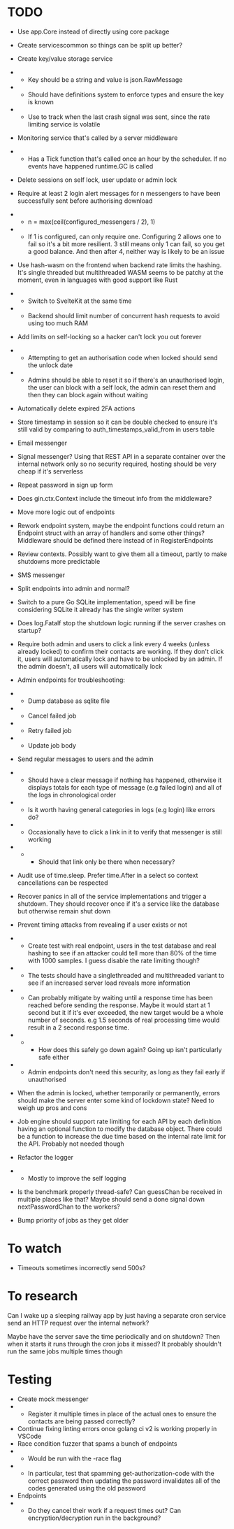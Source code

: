 # TODO

-   Use app.Core instead of directly using core package
-   Create servicescommon so things can be split up better?
-   Create key/value storage service
-   -   Key should be a string and value is json.RawMessage
-   -   Should have definitions system to enforce types and ensure the key is known
-   -   Use to track when the last crash signal was sent, since the rate limiting service is volatile
-   Monitoring service that's called by a server middleware
-   -   Has a Tick function that's called once an hour by the scheduler. If no events have happened runtime.GC is called
-   Delete sessions on self lock, user update or admin lock
-   Require at least 2 login alert messages for n messengers to have been successfully sent before authorising download
-   -   n = max(ceil(configured_messengers / 2), 1)
-   -   If 1 is configured, can only require one. Configuring 2 allows one to fail so it's a bit more resilient. 3 still means only 1 can fail, so you get a good balance. And then after 4, neither way is likely to be an issue
-   Use hash-wasm on the frontend when backend rate limits the hashing. It's single threaded but multithreaded WASM seems to be patchy at the moment, even in languages with good support like Rust
-   -   Switch to SvelteKit at the same time
-   -   Backend should limit number of concurrent hash requests to avoid using too much RAM
-   Add limits on self-locking so a hacker can't lock you out forever
-   -   Attempting to get an authorisation code when locked should send the unlock date
-   -   Admins should be able to reset it so if there's an unauthorised login, the user can block with a self lock, the admin can reset them and then they can block again without waiting
-   Automatically delete expired 2FA actions
-   Store timestamp in session so it can be double checked to ensure it's still valid by comparing to auth_timestamps_valid_from in users table
-   Email messenger
-   Signal messenger? Using that REST API in a separate container over the internal network only so no security required, hosting should be very cheap if it's serverless
-   Repeat password in sign up form
-   Does gin.ctx.Context include the timeout info from the middleware?
-   Move more logic out of endpoints
-   Rework endpoint system, maybe the endpoint functions could return an Endpoint struct with an array of handlers and some other things? Middleware should be defined there instead of in RegisterEndpoints
-   Review contexts. Possibly want to give them all a timeout, partly to make shutdowns more predictable
-   SMS messenger
-   Split endpoints into admin and normal?
-   Switch to a pure Go SQLite implementation, speed will be fine considering SQLite it already has the single writer system
-   Does log.Fatalf stop the shutdown logic running if the server crashes on startup?
-   Require both admin and users to click a link every 4 weeks (unless already locked) to confirm their contacts are working. If they don't click it, users will automatically lock and have to be unlocked by an admin. If the admin doesn't, all users will automatically lock
-   Admin endpoints for troubleshooting:
-   -   Dump database as sqlite file
-   -   Cancel failed job
-   -   Retry failed job
-   -   Update job body
-   Send regular messages to users and the admin
-   -   Should have a clear message if nothing has happened, otherwise it displays totals for each type of message (e.g failed login) and all of the logs in chronological order
-   -   Is it worth having general categories in logs (e.g login) like errors do?
-   -   Occasionally have to click a link in it to verify that messenger is still working
-   -   -   Should that link only be there when necessary?
-   Audit use of time.sleep. Prefer time.After in a select so context cancellations can be respected
-   Recover panics in all of the service implementations and trigger a shutdown. They should recover once if it's a service like the database but otherwise remain shut down
-   Prevent timing attacks from revealing if a user exists or not
-   -   Create test with real endpoint, users in the test database and real hashing to see if an attacker could tell more than 80% of the time with 1000 samples. I guess disable the rate limiting though?
-   -   The tests should have a singlethreaded and multithreaded variant to see if an increased server load reveals more information
-   -   Can probably mitigate by waiting until a response time has been reached before sending the response. Maybe it would start at 1 second but it if it's ever exceeded, the new target would be a whole number of seconds. e.g 1.5 seconds of real processing time would result in a 2 second response time.
-   -   -   How does this safely go down again? Going up isn't particularly safe either
-   -   Admin endpoints don't need this security, as long as they fail early if unauthorised
-   When the admin is locked, whether temporarily or permanently, errors should make the server enter some kind of lockdown state? Need to weigh up pros and cons

-   Job engine should support rate limiting for each API by each definition having an optional function to modify the database object.
    There could be a function to increase the due time based on the internal rate limit for the API. Probably not needed though
-   Refactor the logger
-   -   Mostly to improve the self logging
-   Is the benchmark properly thread-safe? Can guessChan be received in multiple places like that? Maybe should send a done signal down nextPasswordChan to the workers?
-   Bump priority of jobs as they get older

# To watch

-   Timeouts sometimes incorrectly send 500s?

# To research

Can I wake up a sleeping railway app by just having a separate cron service send an HTTP request over the internal network?

Maybe have the server save the time periodically and on shutdown? Then when it starts it runs through the cron jobs it missed? It probably shouldn't run the same jobs multiple times though

# Testing

-   Create mock messenger
-   -   Register it multiple times in place of the actual ones to ensure the contacts are being passed correctly?
-   Continue fixing linting errors once golang ci v2 is working properly in VSCode
-   Race condition fuzzer that spams a bunch of endpoints
-   -   Would be run with the -race flag
-   -   In particular, test that spamming get-authorization-code with the correct password then updating the password invalidates all of the codes generated using the old password
-   Endpoints
-   -   Do they cancel their work if a request times out? Can encryption/decryption run in the background?
